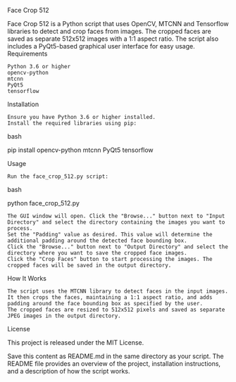 Face Crop 512

Face Crop 512 is a Python script that uses OpenCV, MTCNN and Tensorflow libraries to detect and crop faces from images. The cropped faces are saved as separate 512x512 images with a 1:1 aspect ratio. The script also includes a PyQt5-based graphical user interface for easy usage.
Requirements

    Python 3.6 or higher
    opencv-python
    mtcnn
    PyQt5
    tensorflow

Installation

    Ensure you have Python 3.6 or higher installed.
    Install the required libraries using pip:

bash

pip install opencv-python mtcnn PyQt5 tensorflow

Usage

    Run the face_crop_512.py script:

bash

python face_crop_512.py

    The GUI window will open. Click the "Browse..." button next to "Input Directory" and select the directory containing the images you want to process.
    Set the "Padding" value as desired. This value will determine the additional padding around the detected face bounding box.
    Click the "Browse..." button next to "Output Directory" and select the directory where you want to save the cropped face images.
    Click the "Crop Faces" button to start processing the images. The cropped faces will be saved in the output directory.

How It Works

    The script uses the MTCNN library to detect faces in the input images.
    It then crops the faces, maintaining a 1:1 aspect ratio, and adds padding around the face bounding box as specified by the user.
    The cropped faces are resized to 512x512 pixels and saved as separate JPEG images in the output directory.

License

This project is released under the MIT License.

Save this content as README.md in the same directory as your script. The README file provides an overview of the project, installation instructions, and a description of how the script works.

